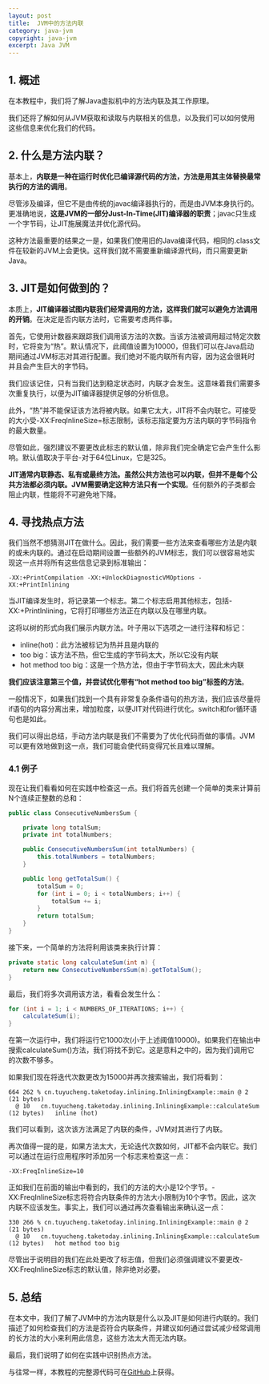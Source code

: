 ```yaml
---
layout: post
title:  JVM中的方法内联
category: java-jvm
copyright: java-jvm
excerpt: Java JVM
---
```


## 1. 概述

在本教程中，我们将了解Java虚拟机中的方法内联及其工作原理。

我们还将了解如何从JVM获取和读取与内联相关的信息，以及我们可以如何使用这些信息来优化我们的代码。

## 2. 什么是方法内联？

基本上，**内联是一种在运行时优化已编译源代码的方法，方法是用其主体替换最常执行的方法的调用**。

尽管涉及编译，但它不是由传统的javac编译器执行的，而是由JVM本身执行的。更准确地说，**这是JVM的一部分Just-In-Time(JIT)编译器的职责**；javac只生成一个字节码，让JIT施展魔法并优化源代码。

这种方法最重要的结果之一是，如果我们使用旧的Java编译代码，相同的.class文件在较新的JVM上会更快。这样我们就不需要重新编译源代码，而只需要更新Java。

## 3. JIT是如何做到的？

本质上，**JIT编译器试图内联我们经常调用的方法，这样我们就可以避免方法调用的开销**。在决定是否内联方法时，它需要考虑两件事。

首先，它使用计数器来跟踪我们调用该方法的次数。当该方法被调用超过特定次数时，它将变为“热”。默认情况下，此阈值设置为10000，但我们可以在Java启动期间通过JVM标志对其进行配置。我们绝对不能内联所有内容，因为这会很耗时并且会产生巨大的字节码。

我们应该记住，只有当我们达到稳定状态时，内联才会发生。这意味着我们需要多次重复执行，以便为JIT编译器提供足够的分析信息。

此外，“热”并不能保证该方法将被内联。如果它太大，JIT将不会内联它。可接受的大小受-XX:FreqInlineSize=标志限制，该标志指定要为方法内联的字节码指令的最大数量。

尽管如此，强烈建议不要更改此标志的默认值，除非我们完全确定它会产生什么影响。默认值取决于平台-对于64位Linux，它是325。

**JIT通常内联静态、私有或最终方法。虽然公共方法也可以内联，但并不是每个公共方法都必须内联。JVM需要确定这种方法只有一个实现**。任何额外的子类都会阻止内联，性能将不可避免地下降。

## 4. 寻找热点方法

我们当然不想猜测JIT在做什么。因此，我们需要一些方法来查看哪些方法是内联的或未内联的。通过在启动期间设置一些额外的JVM标志，我们可以很容易地实现这一点并将所有这些信息记录到标准输出：

```shell
-XX:+PrintCompilation -XX:+UnlockDiagnosticVMOptions -XX:+PrintInlining
```

当JIT编译发生时，将记录第一个标志。第二个标志启用其他标志，包括-XX:+PrintInlining，它将打印哪些方法正在内联以及在哪里内联。

这将以树的形式向我们展示内联方法。叶子用以下选项之一进行注释和标记：

-   inline(hot)：此方法被标记为热并且是内联的
-   too big：该方法不热，但它生成的字节码太大，所以它没有内联
-   hot method too big：这是一个热方法，但由于字节码太大，因此未内联

**我们应该注意第三个值，并尝试优化带有“hot method too big”标签的方法**。

一般情况下，如果我们找到一个具有非常复杂条件语句的热方法，我们应该尽量将if语句的内容分离出来，增加粒度，以便JIT对代码进行优化。switch和for循环语句也是如此。

我们可以得出总结，手动方法内联是我们不需要为了优化代码而做的事情。JVM可以更有效地做到这一点，我们可能会使代码变得冗长且难以理解。

### 4.1 例子

现在让我们看看如何在实践中检查这一点。我们将首先创建一个简单的类来计算前N个连续正整数的总和：

```java
public class ConsecutiveNumbersSum {

    private long totalSum;
    private int totalNumbers;

    public ConsecutiveNumbersSum(int totalNumbers) {
        this.totalNumbers = totalNumbers;
    }

    public long getTotalSum() {
        totalSum = 0;
        for (int i = 0; i < totalNumbers; i++) {
            totalSum += i;
        }
        return totalSum;
    }
}
```

接下来，一个简单的方法将利用该类来执行计算：

```java
private static long calculateSum(int n) {
    return new ConsecutiveNumbersSum(n).getTotalSum();
}
```

最后，我们将多次调用该方法，看看会发生什么：

```java
for (int i = 1; i < NUMBERS_OF_ITERATIONS; i++) {
    calculateSum(i);
}
```

在第一次运行中，我们将运行它1000次(小于上述阈值10000)。如果我们在输出中搜索calculateSum()方法，我们将找不到它。这是意料之中的，因为我们调用它的次数不够多。

如果我们现在将迭代次数更改为15000并再次搜索输出，我们将看到：

```plaintext
664 262 % cn.tuyucheng.taketoday.inlining.InliningExample::main @ 2 (21 bytes)
  @ 10   cn.tuyucheng.taketoday.inlining.InliningExample::calculateSum (12 bytes)   inline (hot)
```

我们可以看到，这次该方法满足了内联的条件，JVM对其进行了内联。

再次值得一提的是，如果方法太大，无论迭代次数如何，JIT都不会内联它。我们可以通过在运行应用程序时添加另一个标志来检查这一点：

```shell
-XX:FreqInlineSize=10
```

正如我们在前面的输出中看到的，我们的方法的大小是12个字节。-XX:FreqInlineSize标志将符合内联条件的方法大小限制为10个字节。因此，这次内联不应该发生。事实上，我们可以通过再次查看输出来确认这一点：

```plaintext
330 266 % cn.tuyucheng.taketoday.inlining.InliningExample::main @ 2 (21 bytes)
  @ 10   cn.tuyucheng.taketoday.inlining.InliningExample::calculateSum (12 bytes)   hot method too big
```

尽管出于说明目的我们在此处更改了标志值，但我们必须强调建议不要更改-XX:FreqInlineSize标志的默认值，除非绝对必要。

## 5. 总结

在本文中，我们了解了JVM中的方法内联是什么以及JIT是如何进行内联的。我们描述了如何检查我们的方法是否符合内联条件，并建议如何通过尝试减少经常调用的长方法的大小来利用此信息，这些方法太大而无法内联。

最后，我们说明了如何在实践中识别热点方法。

与往常一样，本教程的完整源代码可在[GitHub](https://github.com/tuyucheng7/taketoday-tutorial4j/tree/master/java-core-modules/java-jvm-1)上获得。